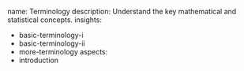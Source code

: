 name: Terminology
description: Understand the key mathematical and statistical concepts.
insights:
  - basic-terminology-i
  - basic-terminology-ii
  - more-terminology
aspects:
  - introduction
 
